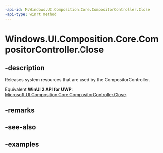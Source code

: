 ```yaml
---
-api-id: M:Windows.UI.Composition.Core.CompositorController.Close
-api-type: winrt method
---
```


<!-- Method syntax.
public void CompositorController.Close()
-->

# Windows.UI.Composition.Core.CompositorController.Close

## -description

Releases system resources that are used by the CompositorController.

Equivalent **WinUI 2 API for UWP**: [Microsoft.UI.Composition.Core.CompositorController.Close](/windows/winui/api/microsoft.ui.composition.core.compositorcontroller.close).

## -remarks

## -see-also

## -examples

